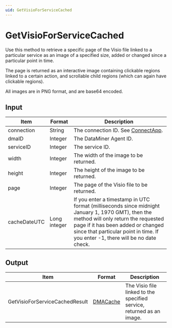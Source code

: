 ```yaml
---
uid: GetVisioForServiceCached
---
```


# GetVisioForServiceCached

Use this method to retrieve a specific page of the Visio file linked to a particular service as an image of a specified size, added or changed since a particular point in time.

The page is returned as an interactive image containing clickable regions linked to a certain action, and scrollable child regions (which can again have clickable regions).

All images are in PNG format, and are base64 encoded.

## Input

| Item | Format | Description |
|--|--|--|
| connection | String | The connection ID. See [ConnectApp](xref:ConnectApp). |
| dmaID | Integer | The DataMiner Agent ID. |
| serviceID | Integer | The service ID. |
| width | Integer | The width of the image to be returned. |
| height | Integer | The height of the image to be returned. |
| page | Integer | The page of the Visio file to be returned. |
| cacheDateUTC | Long integer | If you enter a timestamp in UTC format (milliseconds since midnight January 1, 1970 GMT), then the method will only return the requested page if it has been added or changed since that particular point in time. If you enter -1, there will be no date check. |

## Output

| Item | Format | Description |
|--|--|--|
| GetVisioForServiceCachedResult | [DMACache](xref:DMACache) | The Visio file linked to the specified service, returned as an image. |
